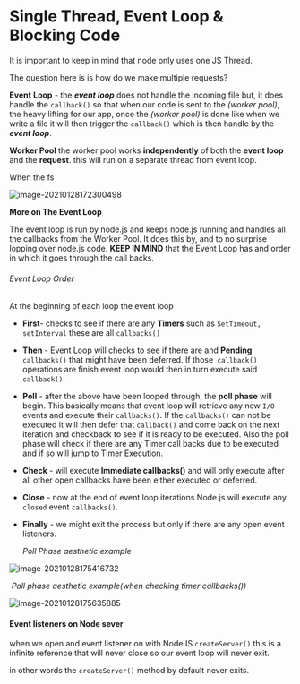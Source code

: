 # Single Thread, Event Loop & Blocking Code

It is important to keep in mind that node only uses one JS Thread.

The question here is is how do we make multiple requests?

**Event** **Loop** - the ***event loop*** does not handle the incoming file but, it does handle the `callback()` so that when our code is sent to the *(worker pool)*, the heavy lifting for our app, once the *(worker pool)* is done like when we write a file it will then trigger the `callback()` which is then handle by the ***event loop***.

**Worker Pool** the worker pool works **independently** of both the **event loop** and the **request**. this will run on a separate thread from event loop.



When the fs 

![image-20210128172300498](C:\Users\camer\AppData\Roaming\Typora\typora-user-images\image-20210128172300498.png)

**More on The Event Loop**

The event loop is run by node.js and keeps node.js running and handles all the callbacks from the Worker Pool. It does this by, and to no surprise lopping over node.js code. **KEEP IN MIND** that the Event Loop has and order in which it goes through the call backs. 

###### Event Loop Order

At the beginning of each loop the event loop

- **First**- checks to see if there are any **Timers** such as `SetTimeout, setInterval` these are all `callbacks()`

- **Then** - Event Loop will checks to see if there are and **Pending** `callbacks()` that might have been deferred. If those` callback()` operations are finish event loop would  then in turn execute said `callback()`.

- **Poll** -  after the above have been looped through, the **poll phase** will begin. This basically means that event loop will retrieve any new `I/O `events and execute their `callbacks()`. If the `callbacks()` can not be executed it will then defer that `callback()` and come back on the next iteration and checkback to see if it is ready to be executed. Also the poll phase will check if there are any Timer call backs due to be executed and if so will jump to  Timer Execution.

- **Check** - will execute **Immediate callbacks()** and will only execute after all other open callbacks have been either executed or deferred.

- **Close** - now at the end of event loop iterations Node.js will execute any `closed` event `callbacks()`.

- **Finally** - we might exit the process but only if there are any open event listeners. 

  *Poll Phase aesthetic example*

![image-20210128175416732](C:\Users\camer\AppData\Roaming\Typora\typora-user-images\image-20210128175416732.png)

​			*Poll phase aesthetic example(when checking timer callbacks())*

![image-20210128175635885](C:\Users\camer\AppData\Roaming\Typora\typora-user-images\image-20210128175635885.png)

#### Event listeners on Node sever

when we open and event listener on with NodeJS `createServer()` this is a infinite reference that will never close so our event loop will never exit.

in other words the `createServer()` method by default never exits.